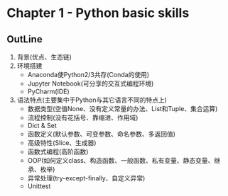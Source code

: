 # Chapter 1 - Python basic skills

## OutLine
1. 背景(优点、生态链)
2. 环境搭建
	- Anaconda使Python2/3共存(Conda的使用)
	- Jupyter Notebook(可分享的交互式编程环境)
	- PyCharm(IDE)
3. 语法特点(主要集中于Python与其它语言不同的特点上)
	- 数据类型(空值None、没有定义常量的办法、List和Tuple、集合运算)
	- 流程控制(没有花括号、靠缩进、作用域)
	- Dict & Set
	- 函数定义(默认参数、可变参数、命名参数、多返回值)
	- 高级特性(Slice、生成器)
	- 函数式编程(高阶函数)
	- OOP(如何定义class、构造函数、一般函数、私有变量、静态变量、继承、枚举)
	- 异常处理(try-except-finally、自定义异常)
	- Unittest
